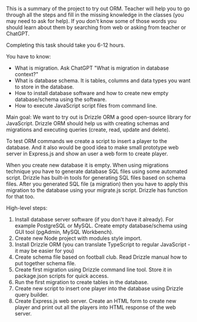 This is a summary of the project to try out ORM.
Teacher will help you to go through all the steps and fill in the missing knowledge in the classes (you may need to ask for help).
If you don't know some of those words you should learn about them by searching from web or asking from teacher or ChatGPT.

Completing this task should take you 6-12 hours.

You have to know:
- What is migration. Ask ChatGPT "What is migration in database context?"
- What is database schema. It is tables, columns and data types you want to store in the database.
- How to install database software and how to create new empty database/schema using the software.
- How to execute JavaScript script files from command line.

Main goal:
We want to try out is Drizzle ORM a good open-source library for JavaScript.
Drizzle ORM should help us with creating schemas and migrations and executing queries (create, read, update and delete).

To test ORM commands we create a script to insert a player to the database. And it also would be good idea to make small prototype web server in Express.js and show an user a web form to create player.

When you create new database it is empty. When using migrations technique you have to generate database SQL files using some automated script.
Drizzle has built-in tools for generating SQL files based on schema files.
After you generated SQL file (a migration) then you have to apply this migration to the database using your migrate.js script. Drizzle has function for that too.

High-level steps:
1. Install database server software (if you don't have it already). For example PostgreSQL or MySQL. Create empty database/schema using GUI tool (pgAdmin, MySQL Workbench).
2. Create new Node project with modules style import. 
3. Install Drizzle ORM (you can translate TypeScript to regular JavaScript - it may be easier for you)
4. Create schema file based on football club. Read Drizzle manual how to put together schema file.
5. Create first migration using Drizzle command line tool. Store it in package.json scripts for quick access.
6. Run the first migration to create tables in the database.
7. Create new script to insert one player into the database using Drizzle query builder.
8. Create Express.js web server. Create an HTML form to create new player and print out all the players into HTML response of the web server.
